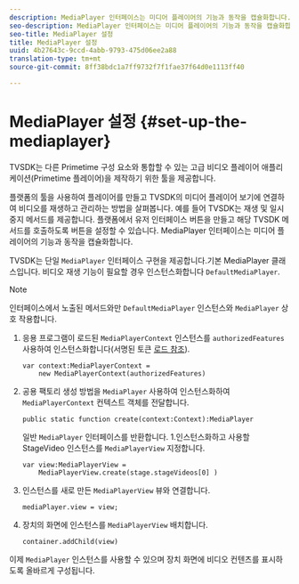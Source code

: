 ```yaml
---
description: MediaPlayer 인터페이스는 미디어 플레이어의 기능과 동작을 캡슐화합니다.
seo-description: MediaPlayer 인터페이스는 미디어 플레이어의 기능과 동작을 캡슐화합니다.
seo-title: MediaPlayer 설정
title: MediaPlayer 설정
uuid: 4b27643c-9ccd-4abb-9793-475d06ee2a88
translation-type: tm+mt
source-git-commit: 8ff38bdc1a7ff9732f7f1fae37f64d0e1113ff40

---
```



# MediaPlayer 설정 {#set-up-the-mediaplayer}

TVSDK는 다른 Primetime 구성 요소와 통합할 수 있는 고급 비디오 플레이어 애플리케이션(Primetime 플레이어)을 제작하기 위한 툴을 제공합니다.

플랫폼의 툴을 사용하여 플레이어를 만들고 TVSDK의 미디어 플레이어 보기에 연결하여 비디오를 재생하고 관리하는 방법을 살펴봅니다. 예를 들어 TVSDK는 재생 및 일시 중지 메서드를 제공합니다. 플랫폼에서 유저 인터페이스 버튼을 만들고 해당 TVSDK 메서드를 호출하도록 버튼을 설정할 수 있습니다. MediaPlayer 인터페이스는 미디어 플레이어의 기능과 동작을 캡슐화합니다.

TVSDK는 단일 `MediaPlayer` 인터페이스 구현을 제공합니다.기본 MediaPlayer 클래스입니다. 비디오 재생 기능이 필요할 경우 인스턴스화합니다 `DefaultMediaPlayer`.

>[!NOTE]
>
>인터페이스에서 노출된 메서드와만 `DefaultMediaPlayer` 인스턴스와 `MediaPlayer` 상호 작용합니다.

1. 응용 프로그램이 로드된 `MediaPlayerContext` 인스턴스를 `authorizedFeatures` 사용하여 인스턴스화합니다(서명된 토큰 [로드 참조](../../tvsdk-1.4-for-desktop-hls/t-psdk-dhls-1.4-configure/t-psdk-dhls-1.4-get-signed-token.md)).

   ```
   var context:MediaPlayerContext =  
       new MediaPlayerContext(authorizedFeatures)
   ```

1. 공용 팩토리 생성 방법을 `MediaPlayer` 사용하여 인스턴스화하여 `MediaPlayerContext` 컨텍스트 객체를 전달합니다.

   ```
   public static function create(context:Context):MediaPlayer
   ```

   일반 `MediaPlayer` 인터페이스를 반환합니다. 1.인스턴스화하고 사용할 StageVideo 인스턴스를 `MediaPlayerView` 지정합니다.

   ```
   var view:MediaPlayerView =  
       MediaPlayerView.create(stage.stageVideos[0] )
   ```

1. 인스턴스를 새로 만든 `MediaPlayerView` 뷰와 연결합니다.

   ```
   mediaPlayer.view = view;
   ```

1. 장치의 화면에 인스턴스를 `MediaPlayerView` 배치합니다.

   ```
   container.addChild(view)
   ```

이제 `MediaPlayer` 인스턴스를 사용할 수 있으며 장치 화면에 비디오 컨텐츠를 표시하도록 올바르게 구성됩니다.